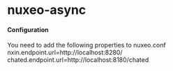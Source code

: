 nuxeo-async
===========

#### Configuration

You need to add the following properties to nuxeo.conf
nxin.endpoint.url=http://localhost:8280/
chated.endpoint.url=http://localhost:8180/chated

